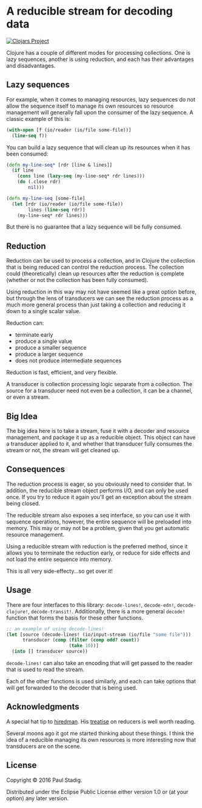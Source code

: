 # A reducible stream for decoding data

[![Clojars Project](https://img.shields.io/clojars/v/pjstadig/reducible-stream.svg)](https://clojars.org/pjstadig/reducible-stream)

Clojure has a couple of different modes for processing collections.  One is lazy
sequences, another is using reduction, and each has their advantages and
disadvantages.

## Lazy sequences

For example, when it comes to managing resources, lazy sequences do not allow
the sequence itself to manage its own resources so resource management will
generally fall upon the consumer of the lazy sequence.  A classic example of
this is:

```clojure
(with-open [f (io/reader (io/file some-file))]
  (line-seq f))
```

You can build a lazy sequence that will clean up its resources when it has been
consumed:

```clojure
(defn my-line-seq* [rdr [line & lines]]
  (if line
    (cons line (lazy-seq (my-line-seq* rdr lines)))
    (do (.close rdr)
        nil)))

(defn my-line-seq [some-file]
  (let [rdr (io/reader (io/file some-file))
        lines (line-seq rdr)]
    (my-line-seq* rdr lines)))
```

But there is no guarantee that a lazy sequence will be fully consumed.

## Reduction

Reduction can be used to process a collection, and in Clojure the collection
that is being reduced can control the reduction process.  The collection could
(theoretically) clean up resources after the reduction is complete (whether or
not the collection has been fully consumed).

Using reduction in this way may not have seemed like a great option before, but
through the lens of transducers we can see the reduction process as a much more
general process than just taking a collection and reducing it down to a single
scalar value.

Reduction can:
- terminate early
- produce a single value
- produce a smaller sequence
- produce a larger sequence
- does not produce intermediate sequences

Reduction is fast, efficient, and very flexible.

A transducer is collection processing logic separate from a collection.  The
source for a transducer need not even be a collection, it can be a channel, or
even a stream.

## Big Idea

The big idea here is to take a stream, fuse it with a decoder and resource
management, and package it up as a reducible object.  This object can have a
transducer applied to it, and whether that transducer fully consumes the stream
or not, the stream will get cleaned up.

## Consequences

The reduction process is eager, so you obviously need to consider that.  In
addition, the reducible stream object performs I/O, and can only be used once.
If you try to reduce it again you'll get an exception about the stream being
closed.

The reducible stream also exposes a seq interface, so you can use it with
sequence operations, however, the entire sequence will be preloaded into memory.
This may or may not be a problem, given that you get automatic resource
management.

Using a reducible stream with reduction is the preferred method, since it allows
you to terminate the reduction early, or reduce for side effects and not load
the entire sequence into memory.

This is all very side-effecty...so get over it!

## Usage

There are four interfaces to this library: `decode-lines!`, `decode-edn!`,
`decode-clojure!`, `decode-transit!`.  Additionally, there is a more general
`decode!` function that forms the basis for these other functions.

```clojure
;; an example of using decode-lines!
(let [source (decode-lines! (io/input-stream (io/file "some file")))
      transducer (comp (filter (comp odd? count))
                       (take 10))]
  (into [] transducer source))
```

`decode-lines!` can also take an encoding that will get passed to the reader
that is used to read the stream.

Each of the other functions is used similarly, and each can take options that
will get forwarded to the decoder that is being used.

## Acknowledgments

A special hat tip to [hiredman](https://twitter.com/hiredman_).  His
[treatise](https://ce2144dc-f7c9-4f54-8fb6-7321a4c318db.s3.amazonaws.com/reducers.html)
on reducers is well worth reading.

Several moons ago it got me started thinking about these things.  I think the
idea of a reducible managing its own resources is more interesting now that
transducers are on the scene.

## License

Copyright © 2016 Paul Stadig.

Distributed under the Eclipse Public License either version 1.0 or (at
your option) any later version.
